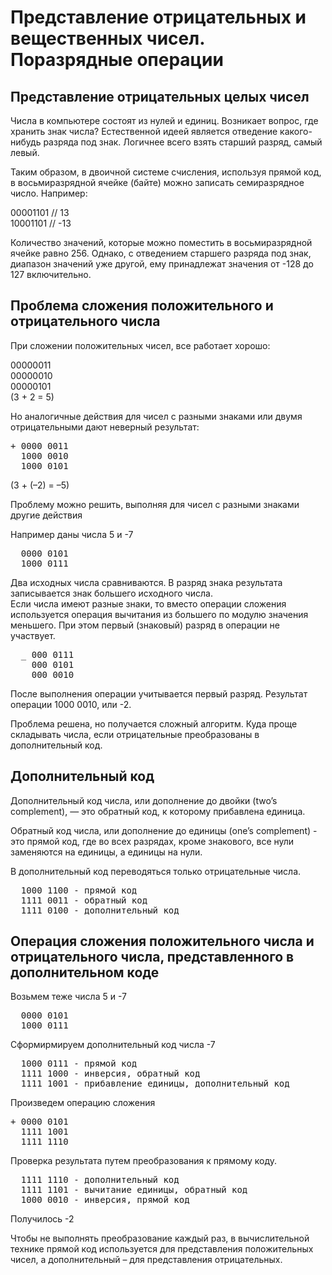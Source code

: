# Представление отрицательных и вещественных чисел. Поразрядные операции

## Представление отрицательных целых чисел
Числа в компьютере состоят из нулей и единиц. Возникает вопрос, где хранить знак числа?
Естественной идеей является отведение какого-нибудь разряда под знак. Логичнее всего взять старший разряд, самый левый.

Таким образом, в двоичной системе счисления, используя прямой код, в восьмиразрядной ячейке (байте) можно записать семиразрядное число. Например:

00001101 // 13  
10001101 // -13  

Количество значений, которые можно поместить в восьмиразрядной ячейке равно 256. Однако, с отведением старшего разряда под знак, диапазон значений уже другой, ему принадлежат значения от -128 до 127 включительно.

## Проблема сложения положительного и отрицательного числа
При сложении положительных чисел, все работает хорошо:

  00000011  
  00000010  
  00000101  
(3 + 2 = 5)

Но аналогичные действия для чисел с разными знаками или двумя отрицательными дают неверный результат:
<pre>
+ 0000 0011  
  1000 0010  
  1000 0101  
</pre>
(3 + (–2) = –5)

Проблему можно решить, выполняя для чисел с разными знаками другие действия

Например даны числа 5 и -7  
<pre>
  0000 0101 
  1000 0111
</pre>

Два исходных числа сравниваются. В разряд знака результата записывается знак большего исходного числа.  
Если числа имеют разные знаки, то вместо операции сложения используется операция вычитания из большего по модулю значения меньшего. При этом первый (знаковый) разряд в операции не участвует.
<pre>
  _ 000 0111  
    000 0101  
    000 0010
</pre>
    
После выполнения операции учитывается первый разряд. Результат операции 1000 0010, или -2.

Проблема решена, но получается сложный алгоритм. Куда проще складывать числа, если отрицательные преобразованы в дополнительный код.

## Дополнительный код

Дополнительный код числа, или дополнение до двойки (two’s complement), — это обратный код, к которому прибавлена единица.

Обратный код числа, или дополнение до единицы (one’s complement) - это прямой код, где во всех разрядах, кроме знакового, все нули заменяются на единицы, а единицы на нули.

В дополнительный код переводяться только отрицательные числа.

<pre>
  1000 1100 - прямой код
  1111 0011 - обратный код
  1111 0100 - дополнительный код
</pre>


## Операция сложения положительного числа и отрицательного числа, представленного в дополнительном коде

Возьмем теже числа 5 и -7
<pre>
  0000 0101 
  1000 0111
</pre>

Сформирмируем дополнительный код числа -7
<pre>
  1000 0111 - прямой код
  1111 1000 - инверсия, обратный код
  1111 1001 - прибавление единицы, дополнительный код
</pre>

Произведем операцию сложения
<pre>
+ 0000 0101
  1111 1001
  1111 1110
</pre>

Проверка результата путем преобразования к прямому коду.
<pre>
  1111 1110 - дополнительный код
  1111 1101 - вычитание единицы, обратный код
  1000 0010 - инверсия, прямой код
</pre>
Получилось -2

Чтобы не выполнять преобразование каждый раз, в вычислительной технике прямой код используется для представления положительных чисел, а дополнительный – для представления отрицательных.

